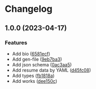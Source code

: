 # Changelog

## 1.0.0 (2023-04-17)


### Features

* Add bio ([6581ecf](https://github.com/shun-shobon/resume/commit/6581ecfc5b3f43fe034f2aa13c33587019f7e52d))
* Add gen-file ([9eb7ba3](https://github.com/shun-shobon/resume/commit/9eb7ba3919b60ff66574708fb576ba4df3bc7486))
* Add json schema ([0ac3aa5](https://github.com/shun-shobon/resume/commit/0ac3aa5a7c4a4a99688b189392841a48a1674227))
* Add resume data by YAML ([d45fc08](https://github.com/shun-shobon/resume/commit/d45fc08d70890384bf37b0cdf1dc24756f015829))
* Add types ([fb1818a](https://github.com/shun-shobon/resume/commit/fb1818a5b31c7b3fe149b2bc55ab83b6ad691e7a))
* Add works ([dee150c](https://github.com/shun-shobon/resume/commit/dee150c3d5439e3ce60af5e1b6ab6886ffc30fed))
